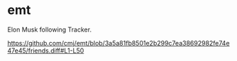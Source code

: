 # emt
Elon Musk following Tracker.

https://github.com/cmj/emt/blob/3a5a81fb8501e2b299c7ea38692982fe74e47e45/friends.diff#L1-L50
